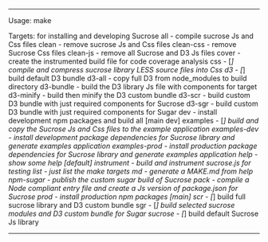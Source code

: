 
--------------------------------------
  Usage:
    make <target>

  Targets: for installing and developing Sucrose
    all            - compile sucrose Js and Css files
    clean          - remove sucrose Js and Css files
    clean-css      - remove Sucrose Css files
    clean-js       - remove all Sucrose and D3 Js files
    cover          - create the instrumented build file for code coverage analysis
    css            - [*] compile and compress sucrose library LESS source files into Css
    d3             - [*] build default D3 bundle
    d3-all         - copy full D3 from node_modules to build directory
    d3-bundle      - build the D3 library Js file with components for target
    d3-minify      - build then minify the D3 custom bundle
    d3-scr         - build custom D3 bundle with just required components for Sucrose
    d3-sgr         - build custom D3 bundle with just required components for Sugar
    dev            - install development npm packages and build all [main dev]
    examples       - [*] build and copy the Sucrose Js and Css files to the example application
    examples-dev   - install development package dependencies for Sucrose library and generate examples application
    examples-prod  - install production package dependencies for Sucrose library and generate examples application
    help           - show some help [default]
    instrument     - build and instrument sucrose.js for testing
    list           - just list the make targets
    md             - generate a MAKE.md from help
    npm-sugar      - publish the custom sugar build of Sucrose
    pack           - compile a Node compliant entry file and create a Js version of package.json for Sucrose
    prod           - install production npm packages [main]
    scr            - [*] build full sucrose library and D3 custom bundle
    sgr            - [*] build selected sucrose modules and D3 custom bundle for Sugar
    sucrose        - [*] build default Sucrose Js library
 
--------------------------------------
 
